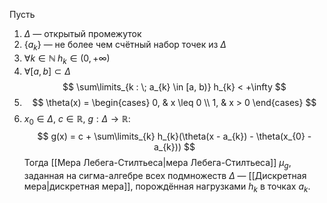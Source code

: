 Пусть
1. $\Delta$ — открытый промежуток
2. $\{ a_{k} \}$ — не более чем счётный набор точек из $\Delta$
3. $\forall k \in \mathbb{N} \; h_{k} \in (0, +\infty)$
4. $\forall [a, b] \subset \Delta$
$$
\sum\limits_{k : \; a_{k} \in [a, b)} h_{k} < +\infty
$$
5. $$
\theta(x) = \begin{cases}
0, & x \leq 0 \\
1, & x > 0
\end{cases}
$$
6. $x_{0} \in \Delta$, $c \in \mathbb{R}$, $g : \Delta \to \mathbb{R}$:
 $$
g(x) = c + \sum\limits_{k} h_{k}(\theta(x - a_{k}) - \theta(x_{0} - a_{k}))
$$
Тогда [[Мера Лебега-Стилтьеса|мера Лебега-Стилтьеса]] $\mu_{g}$, заданная на сигма-алгебре всех подмножеств $\Delta$ — [[Дискретная мера|дискретная мера]], порождённая нагрузками $h_{k}$ в точках $a_{k}$.